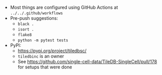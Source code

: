 * Most things are configured using GitHub Actions at `../../.github/workflows`
* Pre-push suggestions:
  * `black .`
  * `isort .`
  * `flake8`
  * `python -m pytest tests`
* PyPI:
  * https://pypi.org/project/tiledbsc/
  * `tiledbinc` is an owner
  * See https://github.com/single-cell-data/TileDB-SingleCell/pull/178 for setups that were done

